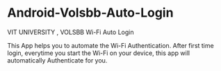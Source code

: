 # Android-Volsbb-Auto-Login
VIT UNIVERSITY , VOLSBB Wi-Fi Auto Login

This App helps you to automate the Wi-Fi Authentication.
After first time login, everytime you start the Wi-Fi on your device, this app will automatically Authenticate for you.
